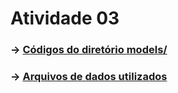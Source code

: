 # Atividade 03

### -> [Códigos do diretório models/](shop/models)
### -> [Arquivos de dados utilizados](data)
